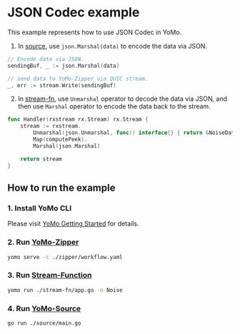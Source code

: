 # JSON Codec example

This example represents how to use JSON Codec in YoMo.

1. In [source](https://docs.yomo.run/source), use `json.Marshal(data)` to encode the data via JSON.

```go
// Encode data via JSON.
sendingBuf, _ := json.Marshal(data)

// send data to YoMo-Zipper via QUIC stream.
_, err := stream.Write(sendingBuf)
```

2. In [stream-fn](https://docs.yomo.run/stream-fn), use `Unmarshal` operator to decode the data via JSON, and then use `Marshal` operator to encode the data back to the stream.

```go
func Handler(rxstream rx.Stream) rx.Stream {
	stream := rxstream.
		Unmarshal(json.Unmarshal, func() interface{} { return &NoiseData{} }).
		Map(computePeek).
		Marshal(json.Marshal)

	return stream
}
```

## How to run the example

### 1. Install YoMo CLI

Please visit [YoMo Getting Started](https://github.com/yomorun/yomo#1-install-cli) for details.

### 2. Run [YoMo-Zipper](https://docs.yomo.run/zipper)

```bash
yomo serve -c ./zipper/workflow.yaml
```

### 3. Run [Stream-Function](https://docs.yomo.run/stream-fn)

```bash
yomo run ./stream-fn/app.go -n Noise
```

### 4. Run [YoMo-Source](https://docs.yomo.run/source)

```bash
go run ./source/main.go
```
